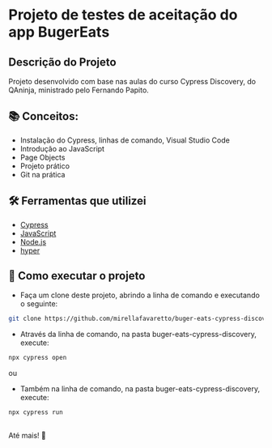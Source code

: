 # Projeto de testes de aceitação do app BugerEats
## Descrição do Projeto
<p>Projeto desenvolvido com base nas aulas do curso Cypress Discovery, do QAninja, ministrado pelo Fernando Papito.</p>

## :books: Conceitos:
- Instalação do Cypress, linhas de comando, Visual Studio Code
- Introdução ao JavaScript
- Page Objects
- Projeto prático
- Git na prática

## :hammer_and_wrench: Ferramentas que utilizei

- [Cypress](https://www.cypress.io/)
- [JavaScript](https://developer.mozilla.org/pt-BR/docs/Web/JavaScript)
- [Node.js](https://nodejs.org/en/)
- [hyper](https://hyper.is/)

## :checkered_flag: Como executar o projeto
- <p>Faça um clone deste projeto, abrindo a linha de comando e executando o seguinte: </p>

```bash
git clone https://github.com/mirellafavaretto/buger-eats-cypress-discovery.git
```

- Através da linha de comando, na pasta buger-eats-cypress-discovery, execute:
```bash
npx cypress open
```
<p>ou</p>

- <p> Também na linha de comando, na pasta buger-eats-cypress-discovery, execute: </p>

```bash
npx cypress run
```

##
Até mais! :wave: 
